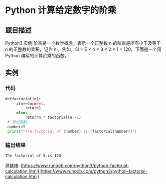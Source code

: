# Python 计算给定数字的阶乘

## 题目描述
Python3 实例
阶乘是一个数学概念，表示一个正整数 n 的阶乘是所有小于及等于 n 的正整数的乘积，记作 n!。例如，5! = 5 × 4 × 3 × 2 × 1 = 120。下面是一个用 Python 编写的计算阶乘的函数。

## 实例
### 代码
```python
deffactorial(n):
     ifn==0orn==1:
         return1
     else:
         returnn * factorial(n -1)
 # 测试函数
 number=5
 print(f"The factorial of {number} is {factorial(number)}")
```
### 输出结果
```
The factorial of 5 is 120
```
源链接: [https://www.runoob.com/python3/python-factorial-calculation.html](https://www.runoob.com/python3/python-factorial-calculation.html)